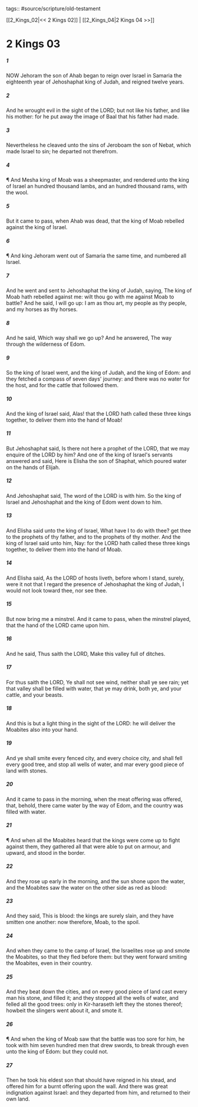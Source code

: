 tags:: #source/scripture/old-testament

[[2_Kings_02|<< 2 Kings 02]] | [[2_Kings_04|2 Kings 04 >>]]

# 2 Kings 03

##### 1

NOW Jehoram the son of Ahab began to reign over Israel in Samaria the eighteenth year of Jehoshaphat king of Judah, and reigned twelve years.

##### 2

And he wrought evil in the sight of the LORD; but not like his father, and like his mother: for he put away the image of Baal that his father had made.

##### 3

Nevertheless he cleaved unto the sins of Jeroboam the son of Nebat, which made Israel to sin; he departed not therefrom.

##### 4

¶ And Mesha king of Moab was a sheepmaster, and rendered unto the king of Israel an hundred thousand lambs, and an hundred thousand rams, with the wool.

##### 5

But it came to pass, when Ahab was dead, that the king of Moab rebelled against the king of Israel.

##### 6

¶ And king Jehoram went out of Samaria the same time, and numbered all Israel.

##### 7

And he went and sent to Jehoshaphat the king of Judah, saying, The king of Moab hath rebelled against me: wilt thou go with me against Moab to battle? And he said, I will go up: I am as thou art, my people as thy people, and my horses as thy horses.

##### 8

And he said, Which way shall we go up? And he answered, The way through the wilderness of Edom.

##### 9

So the king of Israel went, and the king of Judah, and the king of Edom: and they fetched a compass of seven days' journey: and there was no water for the host, and for the cattle that followed them.

##### 10

And the king of Israel said, Alas! that the LORD hath called these three kings together, to deliver them into the hand of Moab!

##### 11

But Jehoshaphat said, Is there not here a prophet of the LORD, that we may enquire of the LORD by him? And one of the king of Israel's servants answered and said, Here is Elisha the son of Shaphat, which poured water on the hands of Elijah.

##### 12

And Jehoshaphat said, The word of the LORD is with him. So the king of Israel and Jehoshaphat and the king of Edom went down to him.

##### 13

And Elisha said unto the king of Israel, What have I to do with thee? get thee to the prophets of thy father, and to the prophets of thy mother. And the king of Israel said unto him, Nay: for the LORD hath called these three kings together, to deliver them into the hand of Moab.

##### 14

And Elisha said, As the LORD of hosts liveth, before whom I stand, surely, were it not that I regard the presence of Jehoshaphat the king of Judah, I would not look toward thee, nor see thee.

##### 15

But now bring me a minstrel. And it came to pass, when the minstrel played, that the hand of the LORD came upon him.

##### 16

And he said, Thus saith the LORD, Make this valley full of ditches.

##### 17

For thus saith the LORD, Ye shall not see wind, neither shall ye see rain; yet that valley shall be filled with water, that ye may drink, both ye, and your cattle, and your beasts.

##### 18

And this is but a light thing in the sight of the LORD: he will deliver the Moabites also into your hand.

##### 19

And ye shall smite every fenced city, and every choice city, and shall fell every good tree, and stop all wells of water, and mar every good piece of land with stones.

##### 20

And it came to pass in the morning, when the meat offering was offered, that, behold, there came water by the way of Edom, and the country was filled with water.

##### 21

¶ And when all the Moabites heard that the kings were come up to fight against them, they gathered all that were able to put on armour, and upward, and stood in the border.

##### 22

And they rose up early in the morning, and the sun shone upon the water, and the Moabites saw the water on the other side as red as blood:

##### 23

And they said, This is blood: the kings are surely slain, and they have smitten one another: now therefore, Moab, to the spoil.

##### 24

And when they came to the camp of Israel, the Israelites rose up and smote the Moabites, so that they fled before them: but they went forward smiting the Moabites, even in their country.

##### 25

And they beat down the cities, and on every good piece of land cast every man his stone, and filled it; and they stopped all the wells of water, and felled all the good trees: only in Kir-haraseth left they the stones thereof; howbeit the slingers went about it, and smote it.

##### 26

¶ And when the king of Moab saw that the battle was too sore for him, he took with him seven hundred men that drew swords, to break through even unto the king of Edom: but they could not.

##### 27

Then he took his eldest son that should have reigned in his stead, and offered him for a burnt offering upon the wall. And there was great indignation against Israel: and they departed from him, and returned to their own land.
